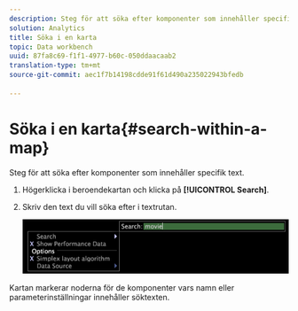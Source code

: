 ```yaml
---
description: Steg för att söka efter komponenter som innehåller specifik text.
solution: Analytics
title: Söka i en karta
topic: Data workbench
uuid: 87fa8c69-f1f1-4977-b60c-050ddaacaab2
translation-type: tm+mt
source-git-commit: aec1f7b14198cdde91f61d490a235022943bfedb

---
```



# Söka i en karta{#search-within-a-map}

Steg för att söka efter komponenter som innehåller specifik text.

1. Högerklicka i beroendekartan och klicka på **[!UICONTROL Search]**.
1. Skriv den text du vill söka efter i textrutan.

   ![Steginformation](assets/vis_DependencyMap_Search.png)

Kartan markerar noderna för de komponenter vars namn eller parameterinställningar innehåller söktexten.
